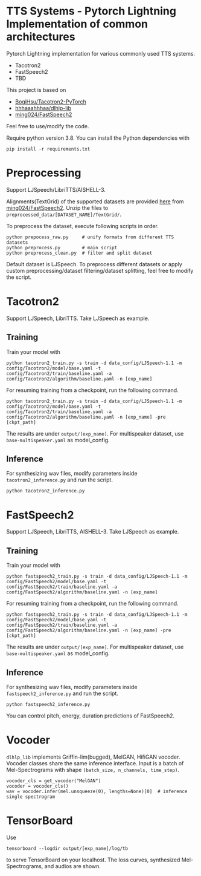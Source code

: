 # TTS Systems - Pytorch Lightning Implementation of common architectures

Pytorch Lightning implementation for various commonly used TTS systems.

- Tacotron2
- FastSpeech2
- TBD

This project is based on
- [BogiHsu/Tacotron2-PyTorch](https://github.com/BogiHsu/Tacotron2-PyTorch
)
- [hhhaaahhhaa/dlhlp-lib](https://github.com/hhhaaahhhaa/dlhlp-lib)
- [ming024/FastSpeech2](https://github.com/ming024/FastSpeech2)

Feel free to use/modify the code.

Require python version 3.8. You can install the Python dependencies with
```
pip install -r requirements.txt
```
# Preprocessing

Support LJSpeech/LibriTTS/AISHELL-3.


Alignments(TextGrid) of the supported datasets are provided [here](https://drive.google.com/drive/folders/1DBRkALpPd6FL9gjHMmMEdHODmkgNIIK4?usp=sharing) from [ming024/FastSpeech2](https://github.com/ming024/FastSpeech2). Unzip the files to ``preprocessed_data/[DATASET_NAME]/TextGrid/``.

To preprocess the dataset, execute following scripts in order.

```python=
python prepocess_raw.py     # unify formats from different TTS datasets
python preprocess.py        # main script
python preprocess_clean.py  # filter and split dataset
```

Default dataset is LJSpeech. To preprocess different datasets or apply custom preprocessing/dataset filtering/dataset splitting, feel free to modify the script.

# Tacotron2

Support LJSpeech, LibriTTS. Take LJSpeech as example.

## Training

Train your model with

```
python tacotron2_train.py -s train -d data_config/LJSpeech-1.1 -m config/Tacotron2/model/base.yaml -t config/Tacotron2/train/baseline.yaml -a config/Tacotron2/algorithm/baseline.yaml -n [exp_name]
```

For resuming training from a checkpoint, run the following command.

```
python tacotron2_train.py -s train -d data_config/LJSpeech-1.1 -m config/Tacotron2/model/base.yaml -t config/Tacotron2/train/baseline.yaml -a config/Tacotron2/algorithm/baseline.yaml -n [exp_name] -pre [ckpt_path]
```

The results are under ``output/[exp_name]``.
For multispeaker dataset, use ``base-multispeaker.yaml`` as model_config.

## Inference

For synthesizing wav files, modify parameters inside ``tacotron2_inference.py`` and run the script.
```
python tacotron2_inference.py
```

# FastSpeech2

Support LJSpeech, LibriTTS, AISHELL-3. Take LJSpeech as example.

## Training

Train your model with

```
python fastspeech2_train.py -s train -d data_config/LJSpeech-1.1 -m config/FastSpeech2/model/base.yaml -t config/FastSpeech2/train/baseline.yaml -a config/FastSpeech2/algorithm/baseline.yaml -n [exp_name]
```

For resuming training from a checkpoint, run the following command.

```
python fastspeech2_train.py -s train -d data_config/LJSpeech-1.1 -m config/FastSpeech2/model/base.yaml -t config/FastSpeech2/train/baseline.yaml -a config/FastSpeech2/algorithm/baseline.yaml -n [exp_name] -pre [ckpt_path]
```

The results are under ``output/[exp_name]``.
For multispeaker dataset, use ``base-multispeaker.yaml`` as model_config.

## Inference

For synthesizing wav files, modify parameters inside ``fastspeech2_inference.py`` and run the script.
```
python fastspeech2_inference.py
```
You can control pitch, energy, duration predictions of FastSpeech2.

# Vocoder

``dlhlp_lib`` implements Griffin-lim(bugged), MelGAN, HifiGAN vocoder. Vocoder classes share the same inference interface. Input is a batch of Mel-Spectrograms with shape ``(batch_size, n_channels, time_step)``.

```python=
vocoder_cls = get_vocoder("MelGAN")
vocoder = vocoder_cls()
wav = vocoder.infer(mel.unsqueeze(0), lengths=None)[0]  # inference single spectrogram
```


# TensorBoard

Use
```
tensorboard --logdir output/[exp_name]/log/tb
```
to serve TensorBoard on your localhost.
The loss curves, synthesized Mel-Spectrograms, and audios are shown.

